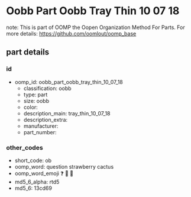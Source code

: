 # Oobb Part Oobb Tray Thin 10 07 18  

note: This is part of OOMP the Oopen Organization Method For Parts. For more details: https://github.com/oomlout/oomp_base

##  part details





### id
* oomp_id: oobb_part_oobb_tray_thin_10_07_18
  * classification: oobb
  * type: part
  * size: oobb
  * color: 
  * description_main: tray_thin_10_07_18
  * description_extra: 
  * manufacturer: 
  * part_number: 

### other_codes
* short_code: ob
* oomp_word: question strawberry cactus
* oomp_word_emoji :question: :strawberry: :cactus:
* md5_6_alpha: rtd5
* md5_6: 13cd69